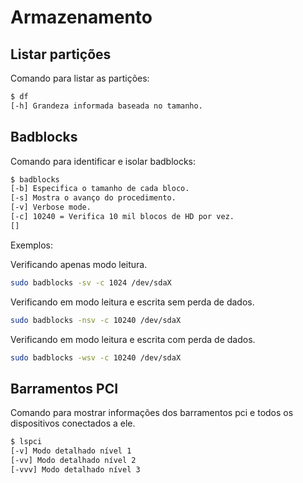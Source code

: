# Armazenamento

## Listar partições

Comando para listar as partições:

```bash
$ df
[-h] Grandeza informada baseada no tamanho.
```

## Badblocks

Comando para identificar e isolar badblocks:

```bash
$ badblocks
[-b] Especifica o tamanho de cada bloco.
[-s] Mostra o avanço do procedimento.
[-v] Verbose mode.
[-c] 10240 = Verifica 10 mil blocos de HD por vez.
[]
```

Exemplos:

Verificando apenas modo leitura.

```bash
sudo badblocks -sv -c 1024 /dev/sdaX
```

Verificando em modo leitura e escrita sem perda de dados.

```bash
sudo badblocks -nsv -c 10240 /dev/sdaX
```

Verificando em modo leitura e escrita com perda de dados.

```bash
sudo badblocks -wsv -c 10240 /dev/sdaX
```

## Barramentos PCI

Comando para mostrar informações dos barramentos pci e todos os dispositivos conectados a ele.

```bash
$ lspci
[-v] Modo detalhado nível 1
[-vv] Modo detalhado nível 2
[-vvv] Modo detalhado nível 3
```
